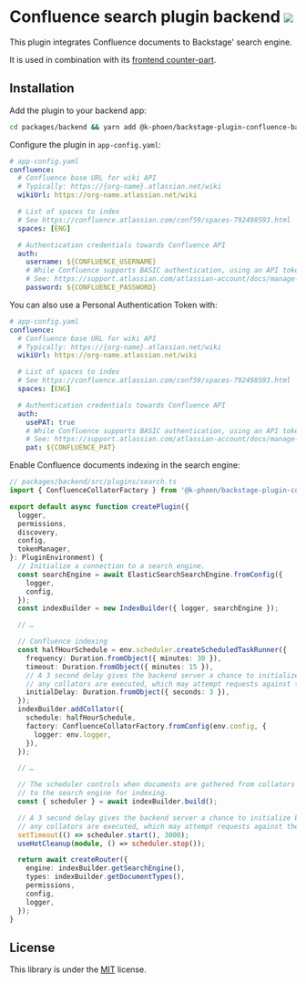 # Confluence search plugin backend [![](https://img.shields.io/npm/v/@k-phoen/backstage-plugin-confluence-backend.svg)](https://www.npmjs.com/package/@k-phoen/backstage-plugin-confluence-backend)

This plugin integrates Confluence documents to Backstage' search engine.

It is used in combination with its [frontend counter-part](../search-confluence/).

## Installation

Add the plugin to your backend app:

```bash
cd packages/backend && yarn add @k-phoen/backstage-plugin-confluence-backend
```

Configure the plugin in `app-config.yaml`:

```yaml
# app-config.yaml
confluence:
  # Confluence base URL for wiki API
  # Typically: https://{org-name}.atlassian.net/wiki
  wikiUrl: https://org-name.atlassian.net/wiki

  # List of spaces to index
  # See https://confluence.atlassian.com/conf59/spaces-792498593.html
  spaces: [ENG]

  # Authentication credentials towards Confluence API
  auth:
    username: ${CONFLUENCE_USERNAME}
    # While Confluence supports BASIC authentication, using an API token is preferred.
    # See: https://support.atlassian.com/atlassian-account/docs/manage-api-tokens-for-your-atlassian-account/
    password: ${CONFLUENCE_PASSWORD}
```

You can also use a Personal Authentication Token with:

```yaml
# app-config.yaml
confluence:
  # Confluence base URL for wiki API
  # Typically: https://{org-name}.atlassian.net/wiki
  wikiUrl: https://org-name.atlassian.net/wiki

  # List of spaces to index
  # See https://confluence.atlassian.com/conf59/spaces-792498593.html
  spaces: [ENG]

  # Authentication credentials towards Confluence API
  auth:
    usePAT: true
    # While Confluence supports BASIC authentication, using an API token is preferred.
    # See: https://support.atlassian.com/atlassian-account/docs/manage-api-tokens-for-your-atlassian-account/
    pat: ${CONFLUENCE_PAT}
```

Enable Confluence documents indexing in the search engine:

```typescript
// packages/backend/src/plugins/search.ts
import { ConfluenceCollatorFactory } from '@k-phoen/backstage-plugin-confluence-backend';

export default async function createPlugin({
  logger,
  permissions,
  discovery,
  config,
  tokenManager,
}: PluginEnvironment) {
  // Initialize a connection to a search engine.
  const searchEngine = await ElasticSearchSearchEngine.fromConfig({
    logger,
    config,
  });
  const indexBuilder = new IndexBuilder({ logger, searchEngine });

  // …

  // Confluence indexing
  const halfHourSchedule = env.scheduler.createScheduledTaskRunner({
    frequency: Duration.fromObject({ minutes: 30 }),
    timeout: Duration.fromObject({ minutes: 15 }),
    // A 3 second delay gives the backend server a chance to initialize before
    // any collators are executed, which may attempt requests against the API.
    initialDelay: Duration.fromObject({ seconds: 3 }),
  });
  indexBuilder.addCollator({
    schedule: halfHourSchedule,
    factory: ConfluenceCollatorFactory.fromConfig(env.config, {
      logger: env.logger,
    }),
  });

  // …

  // The scheduler controls when documents are gathered from collators and sent
  // to the search engine for indexing.
  const { scheduler } = await indexBuilder.build();

  // A 3 second delay gives the backend server a chance to initialize before
  // any collators are executed, which may attempt requests against the API.
  setTimeout(() => scheduler.start(), 3000);
  useHotCleanup(module, () => scheduler.stop());

  return await createRouter({
    engine: indexBuilder.getSearchEngine(),
    types: indexBuilder.getDocumentTypes(),
    permissions,
    config,
    logger,
  });
}
```

## License

This library is under the [MIT](../../LICENSE) license.
